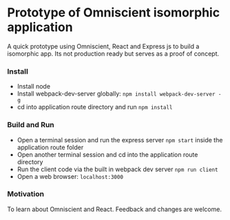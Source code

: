 # Prototype of Omniscient isomorphic application

A quick prototype using Omniscient, React and Express js to build a isomorphic app. Its not production ready but serves as a proof of concept.

### Install
* Install node
* Install webpack-dev-server globally: ```npm install webpack-dev-server -g```
* cd into application route directory and run ```npm install```

### Build and Run
* Open a terminal session and run the express server ```npm start``` inside the application route folder
* Open another terminal session and cd into the application route directory
* Run the client code via the built in webpack dev server ```npm run client```
* Open a web browser: ```localhost:3000```

### Motivation
To learn about Omniscient and React. Feedback and changes are welcome.
